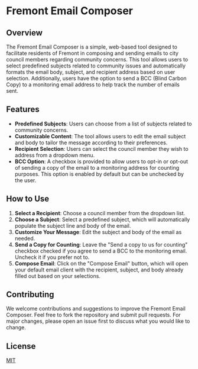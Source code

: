 # Fremont Email Composer

## Overview

The Fremont Email Composer is a simple, web-based tool designed to facilitate residents of Fremont in composing and sending emails to city council members regarding community concerns. This tool allows users to select predefined subjects related to community issues and automatically formats the email body, subject, and recipient address based on user selection. Additionally, users have the option to send a BCC (Blind Carbon Copy) to a monitoring email address to help track the number of emails sent.

## Features

- **Predefined Subjects**: Users can choose from a list of subjects related to community concerns.
- **Customizable Content**: The tool allows users to edit the email subject and body to tailor the message according to their preferences.
- **Recipient Selection**: Users can select the council member they wish to address from a dropdown menu.
- **BCC Option**: A checkbox is provided to allow users to opt-in or opt-out of sending a copy of the email to a monitoring address for counting purposes. This option is enabled by default but can be unchecked by the user.

## How to Use

1. **Select a Recipient**: Choose a council member from the dropdown list.
2. **Choose a Subject**: Select a predefined subject, which will automatically populate the subject line and body of the email.
3. **Customize Your Message**: Edit the subject and body of the email as needed.
4. **Send a Copy for Counting**: Leave the "Send a copy to us for counting" checkbox checked if you agree to send a BCC to the monitoring email. Uncheck it if you prefer not to.
5. **Compose Email**: Click on the "Compose Email" button, which will open your default email client with the recipient, subject, and body already filled out based on your selections.

## Contributing

We welcome contributions and suggestions to improve the Fremont Email Composer. Feel free to fork the repository and submit pull requests. For major changes, please open an issue first to discuss what you would like to change.

## License

[MIT](https://choosealicense.com/licenses/mit/)
